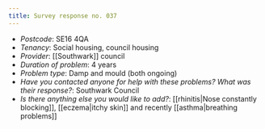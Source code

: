 ```yaml
---
title: Survey response no. 037
---
```


- *Postcode*: SE16 4QA  
- *Tenancy*: Social housing, council housing  
- *Provider*: [[Southwark]] council
- *Duration of problem*: 4 years  
- *Problem type*: Damp and mould (both ongoing)  
- *Have you contacted anyone for help with these problems? What was their response?*: Southwark Council  
- *Is there anything else you would like to add?*: [[rhinitis|Nose constantly blocking]], [[eczema|itchy skin]] and recently [[asthma|breathing problems]]
